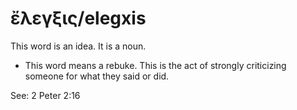 # ἔλεγξις/elegxis
This word is an idea. It is a noun.

* This word means a rebuke. This is the act of strongly criticizing someone for what they said or did.

See: 2 Peter 2:16
